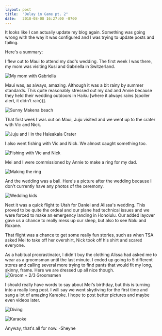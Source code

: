 ```yaml
---
layout: post
title:  "Delay in Game pt. 2"
date:   2018-08-08 16:27:00 -0700
---
```


It looks like I can actually update my blog again. Something was going 
wrong with the way it was configured and I was trying to update posts
and failing. 

Here's a summary: 

I flew out to Maui to attend my dad's wedding. The first week I was there, my 
mom was visiting Kusi and Gabriella in Switzerland.

![My mom with Gabriella]({{site.baseurl}}/assets/mom-in-sui.jpeg)

Maui was, as always, amazing. Although it was a bit rainy by summer
standards. This quite reasonably stressed out my dad and Annie because
they held their wedding outdoors in Haiku [where it always rains (spoiler
alert, it didn't rain))]. 

![Sunny Makena beach]({{site.baseurl}}/assets/makena.jpg)

That first week I was out on Maui, Juju visited and we went up to the
crater with Vic and Nick.

![Juju and I in the Haleakala Crater]({{site.baseurl}}/assets/juju-crater.jpg)

I also went fishing with Vic and Nick. We almost caught something too.

![Fishing with Vic and Nick]({{site.baseurl}}/assets/fishing-nick-vic.jpg)

Mei and I were commissioned by Annie to make a ring for my dad.

![Making the ring]({{site.baseurl}}/assets/mei-ring.jpg)

And the wedding was a ball. Here's a picture after the wedding because I
don't currently have any photos of the ceremony. 

![Wedding kids]({{site.baseurl}}/assets/wedding-kids.jpg)

Next it was a quick flight to Utah for Daniel and Alissa's wedding. This
proved to be quite the ordeal and our plane had technical issues and we were
forced to make an emergency landing in Honolulu. Our added layover gave us
a chance to really mess up our sleep, but also to see Nalu and Roxane.

That flight was a chance to get some really fun stories, such as when
TSA asked Mei to take off her overshirt, Nick took off his shirt and scared
everyone. 

As a habitual procrastinator, I didn't buy the clothing Alissa had asked me
to wear as a groomsman until the last minute. I ended up going to 5 different
stores and calling several more trying to find pants that would fit my long,
skinny, frame. Here we are dressed up all nice though.
![Groom + 2/3 Groomsmen]({{site.baseurl}}/assets/groomsmen.jpg)

I should really have words to say about Mei's birthday, but this is turning into
a really long post. I will say we went skydiving for the first time and sang
a lot of amazing Karaoke. I hope to post better pictures and maybe even videos later.

![Diving]({{site.baseurl}}/assets/skydiving.jpg)

![Karaoke]({{site.baseurl}}/assets/karaoke.jpg)


Anyway, that's all for now. -Sheyne